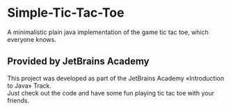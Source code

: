 # Simple-Tic-Tac-Toe

A minimalistic plain java implementation of the game tic tac toe, which everyone knows.

## Provided by JetBrains Academy

This project was developed as part of the JetBrains Academy «Introduction to Java» Track.<br>
Just check out the code and have some fun playing tic tac toe with your friends.
